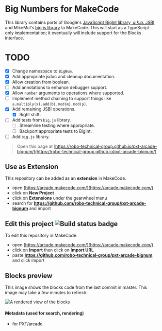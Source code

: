 # Big Numbers for MakeCode

This library contains ports of Google's [JavaScript BigInt library, *a.k.a.* JSBI](https://github.com/GoogleChromeLabs/jsbi) and
MikeMcl's [big.js library](https://github.com/MikeMcl/big.js/) to MakeCode. This will start as a TypeScript-only implementation;
it eventually will include support for the Blocks interface.

# TODO

- [X] Change namespace to `BigNum`.
- [X] Add appropriate jsdoc and cleanup documentation.
- [X] Allow creation from boolean.
- [ ] Add annotations to enhance debugger support.
- [X] Allow `number` arguments to operations where supported.
- [ ] Implement method chaining to support things like `a.multiply(x).add(b).mod(m).mod(p)`.
- [X] Add remaining JSBI operations.
  - [X] Right shift.
- [ ] Add tests from `big.js` library.
  - [ ] Streamline testing where appropriate.
  - [ ] Backport appropriate tests to BigInt.
- [ ] Add `big.js` library.

> Open this page at [https://robo-technical-group.github.io/pxt-arcade-bignum/](https://robo-technical-group.github.io/pxt-arcade-bignum/)

## Use as Extension

This repository can be added as an **extension** in MakeCode.

* open [https://arcade.makecode.com/](https://arcade.makecode.com/)
* click on **New Project**
* click on **Extensions** under the gearwheel menu
* search for **https://github.com/robo-technical-group/pxt-arcade-bignum** and import

## Edit this project ![Build status badge](https://github.com/robo-technical-group/pxt-arcade-bignum/workflows/MakeCode/badge.svg)

To edit this repository in MakeCode.

* open [https://arcade.makecode.com/](https://arcade.makecode.com/)
* click on **Import** then click on **Import URL**
* paste **https://github.com/robo-technical-group/pxt-arcade-bignum** and click import

## Blocks preview

This image shows the blocks code from the last commit in master.
This image may take a few minutes to refresh.

![A rendered view of the blocks](https://github.com/robo-technical-group/pxt-arcade-bignum/raw/master/.github/makecode/blocks.png)

#### Metadata (used for search, rendering)

* for PXT/arcade
<script src="https://makecode.com/gh-pages-embed.js"></script><script>makeCodeRender("{{ site.makecode.home_url }}", "{{ site.github.owner_name }}/{{ site.github.repository_name }}");</script>
